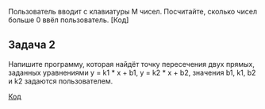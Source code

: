 

Пользователь вводит с клавиатуры M чисел. Посчитайте, сколько чисел больше 0 ввёл пользователь.
[Код]

## Задача 2 

Напишите программу, которая найдёт точку пересечения двух прямых, заданных уравнениями y = k1 * x + b1, y = k2 * x + b2,
значения b1, k1, b2 и k2 задаются пользователем.

[Код](https://github.com/Aliya472/Homework3.6/blob/main/EX002/Program.cs)